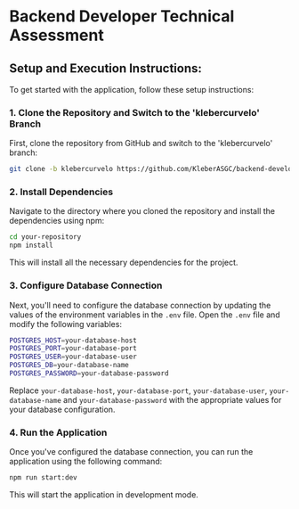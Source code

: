 # Backend Developer Technical Assessment

## Setup and Execution Instructions:

To get started with the application, follow these setup instructions:

### 1. Clone the Repository and Switch to the 'klebercurvelo' Branch

First, clone the repository from GitHub and switch to the 'klebercurvelo' branch:

```bash
git clone -b klebercurvelo https://github.com/KleberASGC/backend-developer-test.git
```

### 2. Install Dependencies

Navigate to the directory where you cloned the repository and install the dependencies using npm:

```bash
cd your-repository
npm install
```

This will install all the necessary dependencies for the project.

### 3. Configure Database Connection

Next, you'll need to configure the database connection by updating the values of the environment variables in the `.env` file. Open the `.env` file and modify the following variables:

```bash
POSTGRES_HOST=your-database-host
POSTGRES_PORT=your-database-port
POSTGRES_USER=your-database-user
POSTGRES_DB=your-database-name
POSTGRES_PASSWORD=your-database-password
```

Replace `your-database-host`, `your-database-port`, `your-database-user`, `your-database-name` and `your-database-password` with the appropriate values for your database configuration.

### 4. Run the Application

Once you've configured the database connection, you can run the application using the following command:

```bash
npm run start:dev
```
This will start the application in development mode.
